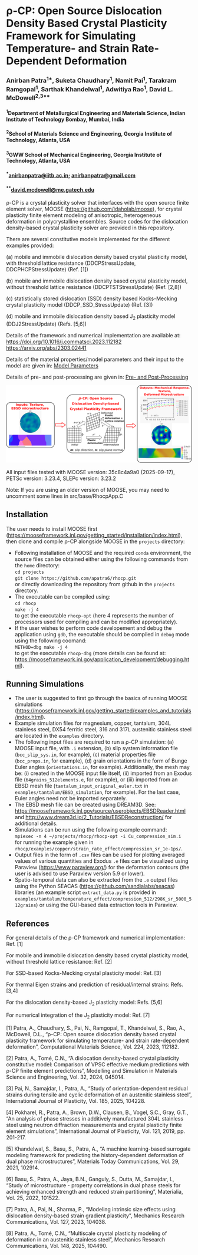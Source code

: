 # &rho;-CP: Open Source Dislocation Density Based Crystal Plasticity Framework for Simulating Temperature- and Strain Rate-Dependent Deformation
### Anirban Patra<sup>1*</sup>, Suketa Chaudhary<sup>1</sup>, Namit Pai<sup>1</sup>, Tarakram Ramgopal<sup>1</sup>, Sarthak Khandelwal<sup>1</sup>, Adwitiya Rao<sup>1</sup>, David L. McDowell<sup>2,3**</sup>
#### <sup>1</sup>Department of Metallurgical Engineering and Materials Science, Indian Institute of Technology Bombay, Mumbai, India
#### <sup>2</sup>School of Materials Science and Engineering, Georgia Institute of Technology, Atlanta, USA
#### <sup>3</sup>GWW School of Mechanical Engineering, Georgia Institute of Technology, Atlanta, USA
#### <sup>*</sup>anirbanpatra@iitb.ac.in; anirbanpatra@gmail.com
#### <sup>**</sup>david.mcdowell@me.gatech.edu

&rho;-CP is a crystal plasticity solver that interfaces with the open source finite element solver, MOOSE (https://github.com/idaholab/moose), for crystal plasticity finite element modeling of anisotropic, heterogeneous deformation in polycrystalline ensembles. Source codes for the dislocation density-based crystal plasticity solver are provided in this repository. 

There are several constitutive models implemented for the different examples provided: 

(a) mobile and immobile dislocation density based crystal plasticity model, with threshold lattice resistance (DDCPStressUpdate, DDCPHCPStressUpdate) (Ref. [1])

(b) mobile and immobile dislocation density based crystal plasticity model, without threshold lattice resistance (DDCPTSTStressUpdate) (Ref. [2,8])

(c) statistically stored dislocation (SSD) density based Kocks-Mecking crystal plasticity model (DDCP_SSD_StressUpdate) (Ref. [3])

(d) mobile and immobile dislocation density based J<sub>2</sub> plasticity model (DDJ2StressUpdate) (Refs. [5,6])

Details of the framework and numerical implementation are available at:
https://doi.org/10.1016/j.commatsci.2023.112182  
https://arxiv.org/abs/2303.02441

Details of the material properties/model parameters and their input to the model are given in: <a href="rhoCP_model_parameters.pdf" target="_blank">Model Parameters</a>

Details of pre- and post-processing are given in: <a href="rho-CP_Pre_and_Post_Processing.pdf" target="_blank">Pre- and Post-Processing</a>

![Screenshot](rhoCP_graphic.png)

All input files tested with MOOSE version: 35c8c4a9a0 (2025-09-17), PETSc version: 3.23.4, SLEPc version: 3.23.2

Note: If you are using an older version of MOOSE, you may need to uncomment some lines in src/base/RhocpApp.C

## Installation
The user needs to install MOOSE first (https://mooseframework.inl.gov/getting_started/installation/index.html), then clone and compile &rho;-CP alongside MOOSE in the `projects` directory:
- Following installation of MOOSE and the required `conda` environment, the source files can be obtained either using the following commands from the `home` directory:   
`cd projects`  
`git clone https://github.com/apatra6/rhocp.git`  
or directly downloading the repository from github in the `projects` directory.
- The executable can be compiled using:  
`cd rhocp`  
`make -j 4`  
to get the executable `rhocp-opt` (here 4 represents the number of processors used for compiling and can be modified appropriately).
- If the user wishes to perform code developement and debug the application using `gdb`, the executable should be compiled in `debug` mode using the following coomand:  
`METHOD=dbg make -j 4`  
to get the executable `rhocp-dbg` (more details can be found at: https://mooseframework.inl.gov/application_development/debugging.html).

## Running Simulations
- The user is suggested to first go through the basics of running MOOSE simulations (https://mooseframework.inl.gov/getting_started/examples_and_tutorials/index.html).
- Example simulation files for magnesium, copper, tantalum, 304L stainless steel, DX54 ferritic steel, 316 and 317L austenitic stainless steel are located in the `examples` directory.
- The following input files are required to run a &rho;-CP simulation: (a) MOOSE input file, with `.i` extension, (b) slip system information file (`bcc_slip_sys.in`, for example), (c) material properties file (`bcc_props.in`, for example), (d) grain orientations in the form of Bunge Euler angles (`orientations.in`, for example). Additionally, the mesh may be: (i) created in the MOOSE input file itself, (ii) imported from an Exodus file (`64grains_512elements.e`, for example), or (iii) imported from an EBSD mesh file (`tantalum_input_original_euler.txt` in `examples/tantalum/EBSD_simulation`, for example). For the last case, Euler angles need not be imported separately.
- The EBSD mesh file can be created using DREAM3D. See: https://mooseframework.inl.gov/source/userobjects/EBSDReader.html and http://www.dream3d.io/2_Tutorials/EBSDReconstruction/ for additional details.
- Simulations can be run using the following example command:  
`mpiexec -n 4 ~/projects/rhocp/rhocp-opt -i Cu_compression_sim.i`  
for running the example given in  `rhocp/examples/copper/strain_rate_effect/compression_sr_1e-1ps/`.
- Output files in the form of `.csv` files can be used for plotting averaged values of various quantities and Exodus `.e` files can be visualized using Paraview (https://www.paraview.org/) for the deformation contours (the user is advised to use Paraview version 5.9 or lower).
- Spatio-temporal data can also be extracted from the `.e` output files using the Python SEACAS (https://github.com/sandialabs/seacas) libraries (an example script `extract_data.py` is provided in `examples/tantalum/temperature_effect/compression_512/298K_sr_5000_512grains`) or using the GUI-based data extraction tools in Paraview.

## References
For general details of the &rho;-CP framework and numerical implementation: Ref. [1]

For mobile and immobile dislocation density based crystal plasticity model, without threshold lattice resistance: Ref. [2]

For SSD-based Kocks-Mecking crystal plasticity model: Ref. [3]

For thermal Eigen strains and prediction of residual/internal strains: Refs. [3,4]

For the dislocation density-based J<sub>2</sub> plasticity model: Refs. [5,6]

For numerical integration of the J<sub>2</sub> plasticity model: Ref. [7]

[1] Patra, A., Chaudhary, S., Pai, N., Ramgopal, T., Khandelwal, S., Rao, A., McDowell, D.L., “&rho;-CP: Open source dislocation density based crystal plasticity framework for simulating temperature- and strain rate-dependent deformation”, Computational Materials Science, Vol. 224, 2023, 112182.

[2] Patra, A., Tomé, C.N., “A dislocation density-based crystal plasticity constitutive model: Comparison of VPSC effective medium predictions with ρ-CP finite element predictions”, Modelling and Simulation in Materials Science and Engineering, Vol. 32, 2024, 045014.

[3] Pai, N., Samajdar, I., Patra, A., “Study of orientation-dependent residual strains during tensile and cyclic deformation of an austenitic stainless steel”, International Journal of Plasticity, Vol. 185, 2025, 104228.

[4] Pokharel, R., Patra, A., Brown, D.W., Clausen, B., Vogel, S.C., Gray, G.T., “An analysis of phase stresses in additively manufactured 304L stainless steel using neutron diffraction measurements and crystal plasticity finite element simulations”, International Journal of Plasticity, Vol. 121, 2019, pp. 201-217.

[5] Khandelwal, S., Basu, S., Patra, A., “A machine learning-based surrogate modeling framework for predicting the history-dependent deformation of dual phase microstructures”, Materials Today Communications, Vol. 29, 2021, 102914.

[6] Basu, S., Patra, A., Jaya, B.N., Ganguly, S., Dutta, M., Samajdar, I., “Study of microstructure - property correlations in dual phase steels for achieving enhanced strength and reduced strain partitioning”, Materialia, Vol. 25, 2022, 101522.

[7] Patra, A., Pai, N., Sharma, P., “Modeling intrinsic size effects using dislocation density-based strain gradient plasticity”, Mechanics Research Communications, Vol. 127, 2023, 104038.

[8] Patra, A., Tomé, C.N., “Multiscale crystal plasticity modeling of deformation in an austenitic stainless steel”, Mechanics Research Communications, Vol. 148, 2025, 104490.
